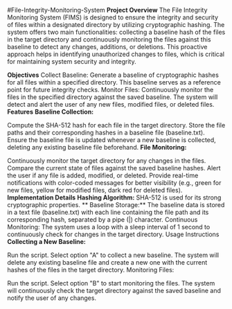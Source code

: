 #File-Integrity-Monitoring-System
**Project Overview**
The File Integrity Monitoring System (FIMS) is designed to ensure the integrity and security of files within a designated directory by utilizing cryptographic hashing. The system offers two main functionalities: collecting a baseline hash of the files in the target directory and continuously monitoring the files against this baseline to detect any changes, additions, or deletions. This proactive approach helps in identifying unauthorized changes to files, which is critical for maintaining system security and integrity.

**Objectives**
Collect Baseline: Generate a baseline of cryptographic hashes for all files within a specified directory. This baseline serves as a reference point for future integrity checks.
Monitor Files: Continuously monitor the files in the specified directory against the saved baseline. The system will detect and alert the user of any new files, modified files, or deleted files.
**Features**
  **Baseline Collection:**
  
  Compute the SHA-512 hash for each file in the target directory.
  Store the file paths and their corresponding hashes in a baseline file (baseline.txt).
  Ensure the baseline file is updated whenever a new baseline is collected, deleting any existing baseline file beforehand.
  **File Monitoring:**
  
  Continuously monitor the target directory for any changes in the files.
  Compare the current state of files against the saved baseline hashes.
  Alert the user if any file is added, modified, or deleted.
  Provide real-time notifications with color-coded messages for better visibility (e.g., green for new files, yellow for modified files, dark red for deleted files).
**Implementation Details**
  **Hashing Algorithm:** SHA-512 is used for its strong cryptographic properties.
 ** Baseline Storage:** The baseline data is stored in a text file (baseline.txt) with each line containing the file path and its corresponding hash, separated by a pipe (|) character.
  Continuous Monitoring: The system uses a loop with a sleep interval of 1 second to continuously check for changes in the target directory.
Usage Instructions
**Collecting a New Baseline:**

Run the script.
Select option "A" to collect a new baseline.
The system will delete any existing baseline file and create a new one with the current hashes of the files in the target directory.
Monitoring Files:

Run the script.
Select option "B" to start monitoring the files.
The system will continuously check the target directory against the saved baseline and notify the user of any changes.
